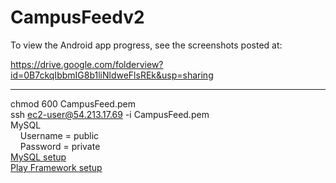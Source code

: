 CampusFeedv2
============

To view the Android app progress, see the screenshots posted at:

https://drive.google.com/folderview?id=0B7ckqIbbmIG8b1liNldweFlsREk&usp=sharing

-----------------------------------------------------------------------------------------------------------------------

chmod 600 CampusFeed.pem<br>
ssh ec2-user@54.213.17.69 -i CampusFeed.pem<br>
MySQL<br>
&nbsp;&nbsp;&nbsp;&nbsp;Username = public<br>
&nbsp;&nbsp;&nbsp;&nbsp;Password = private<br>
[MySQL setup](http://www.samstarling.co.uk/2010/10/installing-mysql-on-an-ec2-micro-instance/)<br>
[Play Framework setup](http://reprogram.mzafer.com/2012/12/setting-up-ec2-instance-for-play2.html)




